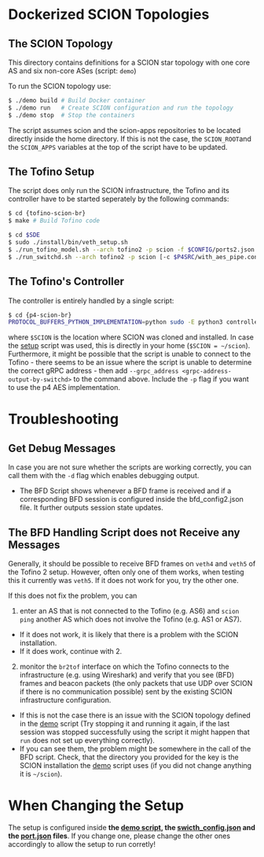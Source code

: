 Dockerized SCION Topologies
===========================

## The SCION Topology
This directory contains definitions for a SCION star topology with one core AS and six non-core ASes (script: `demo`)

To run the SCION topology use:
```bash
$ ./demo build # Build Docker container
$ ./demo run   # Create SCION configuration and run the topology
$ ./demo stop  # Stop the containers
```
The script assumes scion and the scion-apps repositories to be located directly inside the home directory. If this is not the case, the `SCION_ROOT`and the `SCION_APPS` variables at the top of the script have to be updated.

## The Tofino Setup
The script does only run the SCION infrastructure, the Tofino and its controller have to be started seperately by the following commands:
```bash
$ cd {tofino-scion-br}
$ make # Build Tofino code

$ cd $SDE
$ sudo ./install/bin/veth_setup.sh
$ ./run_tofino_model.sh --arch tofino2 -p scion -f $CONFIG/ports2.json [-q]
$ ./run_switchd.sh --arch tofino2 -p scion [-c $P4SRC/with_aes_pipe.conf]
```

## The Tofino's Controller
The controller is entirely handled by a single script:
```bash
$ cd {p4-scion-br}
PROTOCOL_BUFFERS_PYTHON_IMPLEMENTATION=python sudo -E python3 controller/controller.py [--grpc_address <tofino_grpc_address>] -k <$SCION/gen/$AS_of_the_BR/keys/master0.key> -c <$CONFIG/switch_config.json> -i <tofino_interface> [-p <pipe_br> <pipe_aes1> <pipe_aes2>]
```
where `$SCION` is the location where SCION was cloned and installed. In case the [setup](/VM/setup.sh) script was used, this is directly in your home (`$SCION = ~/scion`). Furthermore, it might be possible that the script is unable to connect to the Tofino - there seems to be an issue where the script is unable to determine the correct gRPC address - then add `--grpc_address <grpc-address-output-by-switchd>` to the command above. Include the `-p` flag if you want to use the p4 AES implementation.

# Troubleshooting

## Get Debug Messages

In case you are not sure whether the scripts are working correctly, you can call them with the `-d` flag which enables debugging output. 
- The BFD Script shows whenever a BFD frame is received and if a corresponding BFD session is configured inside the bfd_config2.json file. It further outputs session state updates.

## The BFD Handling Script does not Receive any Messages

Generally, it should be possible to receive BFD frames on `veth4` and `veth5` of the Tofino 2 setup. However, often only one of them works, when testing this it currently was `veth5`. If it does not work for you, try the other one.

If this does not fix the problem, you can 
1. enter an AS that is not connected to the Tofino (e.g. AS6) and `scion ping` another AS which does not involve the Tofino (e.g. AS1 or AS7). 
 - If it does not work, it is likely that there is a problem with the SCION installation. 
 - If it does work, continue with 2.
2. monitor the `br2tof` interface on which the Tofino connects to the infrastructure (e.g. using Wireshark) and verify that you see (BFD) frames and beacon packets (the only packets that use UDP over SCION if there is no communication possible) sent by the existing SCION infrastructure configuration. 
 - If this is not the case there is an issue with the SCION topology defined in the [demo](demo) script (Try stopping it and running it again, if the last session was stopped successfully using the script it might happen that `run` does not set up everything correctly).
 - If you can see them, the problem might be somewhere in the call of the BFD script. Check, that the directory you provided for the key is the SCION installation the [demo](demo) script uses (if you did not change anything it is `~/scion`).

# When Changing the Setup

The setup is configured inside **the [demo script](demo), the [swicth_config.json](config/switch_config.json) and the [port.json](config/ports.json) files**. If you change one, please change the other ones accordingly to allow the setup to run corretly!
